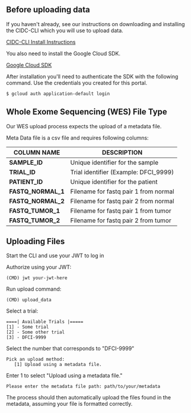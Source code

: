 ## Before uploading data
If you haven't already, see our instructions on downloading and installing the CIDC-CLI which you will use to upload data.

[CIDC-CLI Install Instructions](https://stagingportal.cimac-network.org/portal/cimac_biofx/cli-install)

You also need to install the Google Cloud SDK.

[Google Cloud SDK](https://cloud.google.com/sdk/install)

After installation you'll need to authenticate the SDK with the following command. Use the credentials you created for this portal.

```console
$ gcloud auth application-default login
```

## Whole Exome Sequencing (WES) File Type

Our WES upload process expects the upload of a metadata file.

Meta Data file is a csv file and requires following columns:

|COLUMN NAME|DESCRIPTION|
|-----------|-----------|
|**SAMPLE_ID**| Unique identifier for the sample|
|**TRIAL_ID**| Trial identifier (Example: DFCI_9999)|
|**PATIENT_ID**| Unique identifier for the patient|
|**FASTQ_NORMAL_1**| Filename for fastq pair 1 from normal|
|**FASTQ_NORMAL_2**| Filename for fastq pair 2 from normal|
|**FASTQ_TUMOR_1**| Filename for fastq pair 1 from tumor| 
|**FASTQ_TUMOR_2**| Filename for fastq pair 2 from tumor| 

## Uploading Files

Start the CLI and use your JWT to log in

Authorize using your JWT:

~~~~
(CMD) jwt your-jwt-here
~~~~

Run upload command:

~~~~
(CMD) upload_data
~~~~

Select a trial:

~~~~
====| Available Trials |=====
[1] - Some trial
[2] - Some other trial
[3] - DFCI-9999
~~~~

Select the number that corresponds to "DFCI-9999"

~~~~
Pick an upload method:
   [1] Upload using a metadata file.
~~~~

Enter 1 to select "Upload using a metadata file."

~~~~
Please enter the metadata file path: path/to/your/metadata
~~~~

The process should then automatically upload the files found in the metadata, assuming your file is formatted correctly.



